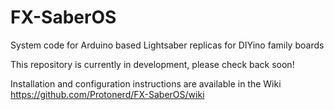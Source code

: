 # FX-SaberOS
System code for Arduino based Lightsaber replicas for DIYino family boards

This repository is currently in development, please check back soon!

Installation and configuration instructions are available in the Wiki https://github.com/Protonerd/FX-SaberOS/wiki
